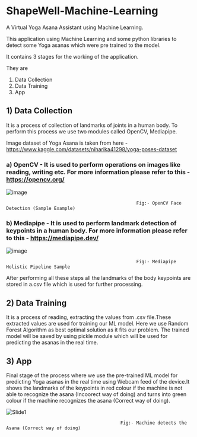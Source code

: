 # ShapeWell-Machine-Learning
A Virtual Yoga Asana Assistant using Machine Learning.

This application using Machine Learning and some python libraries to detect some Yoga asanas which were pre trained to the model.

It contains 3 stages for the working of the application.

They are 
1) Data Collection
2) Data Training 
3) App

## 1) Data Collection
It is a process of collection of landmarks of joints in a human body. To perform this process we use two modules called OpenCV, Mediapipe.

Image dataset of Yoga Asana is taken from here - https://www.kaggle.com/datasets/niharika41298/yoga-poses-dataset

### a) OpenCV - It is used to perform operations on images like reading, writing etc. For more information please refer to this - https://opencv.org/

![image](https://user-images.githubusercontent.com/57896227/206229705-4bd49e14-af95-4cab-b230-89347905d041.png)
                                                    
                                                     Fig:- OpenCV Face Detection (Sample Example)

### b) Mediapipe - It is used to perform landmark detection of keypoints in a human body. For more information please refer to this - https://mediapipe.dev/

![image](https://user-images.githubusercontent.com/57896227/206228479-c8fd39f8-58a1-43de-8539-9c1f6e880caf.png)

                                                     Fig:- Mediapipe Holistic Pipeline Sample
                                                     
After performing all these steps all the landmarks of the body keypoints are stored in a.csv file which is used for further processing.

## 2) Data Training
It is a process of reading, extracting the values from .csv file.These extracted values are used for training our ML model. Here we use Random Forest Algorithm as best optimal solution as it fits our problem. The trained model will be saved by using pickle module which will be used for predicting the asanas in the real time.

## 3) App
Final stage of the process where we use the pre-trained ML model for predicting Yoga asanas in the real time using Webcam feed of the device.It shows the landmarks of the keypoints in red colour if the machine is not able to recognize the asana (Incoorect way of doing) and turns into green colour if the machine recognizes the asana (Correct way of doing).

![Slide1](https://user-images.githubusercontent.com/57896227/206350923-54b85530-0939-4156-9661-d9cf5b7451e4.JPG)

                                               Fig:- Machine detects the Asana (Correct way of doing)
